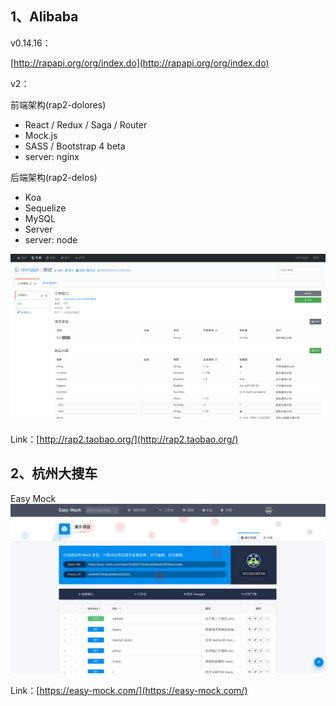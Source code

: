 ## 1、Alibaba

v0.14.16：

[http://rapapi.org/org/index.do](http://rapapi.org/org/index.do)

v2：

前端架构\(rap2-dolores\)

* React / Redux / Saga / Router
* Mock.js
* SASS / Bootstrap 4 beta
* server: nginx

后端架构\(rap2-delos\)

* Koa
* Sequelize
* MySQL
* Server
* server: node

![](/assets/rap2.png)

Link：[http://rap2.taobao.org/](http://rap2.taobao.org/)

## 2、杭州大搜车

Easy Mock![](/assets/import.png)

Link：[https://easy-mock.com/](https://easy-mock.com/)

